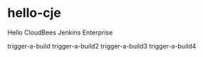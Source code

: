 # hello-cje
Hello CloudBees Jenkins Enterprise

trigger-a-build
trigger-a-build2
trigger-a-build3
trigger-a-build4



